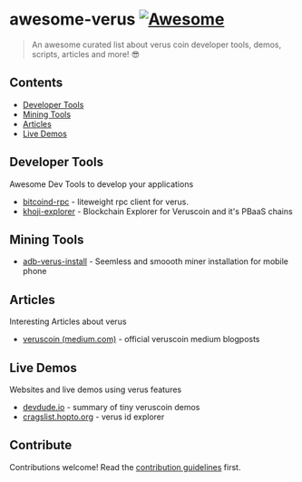 # awesome-verus [![Awesome](https://awesome.re/badge.svg)](https://awesome.re)

> An awesome curated list about verus coin developer tools, demos, scripts, articles and more! 😎

## Contents

- [Developer Tools](#developer-tools)
- [Mining Tools](#mining-tools)
- [Articles](#articles)
- [Live Demos](#live-demos)


## Developer Tools
Awesome Dev Tools to develop your applications
- [bitcoind-rpc](https://github.com/miketout/bitcoind-rpc) - liteweight rpc client for verus.
- [khoji-explorer](https://github.com/Meshbits/khoji) - Blockchain Explorer for Veruscoin and it's PBaaS chains

## Mining Tools
- [adb-verus-install](https://github.com/pangz-lab/adb-verus-install) - Seemless and smoooth miner installation for mobile phone

## Articles
Interesting Articles about verus
- [veruscoin (medium.com)](https://medium.com/veruscoin) - official veruscoin medium blogposts

## Live Demos
Websites and live demos using verus features
- [devdude.io](https://devdude.io) - summary of tiny veruscoin demos
- [cragslist.hopto.org](https://cragslist.hopto.org) - verus id explorer


## Contribute

Contributions welcome! Read the [contribution guidelines](contributing.md) first.
